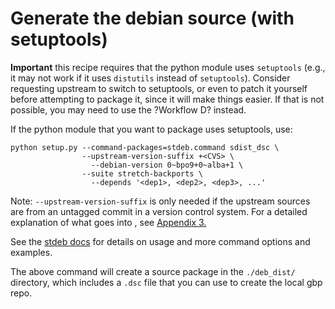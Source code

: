 # Generate the debian source (with setuptools)

**Important** this recipe requires that the python module uses `setuptools` 
(e.g., it may not work if it uses `distutils` instead of `setuptools`). 
Consider requesting upstream to switch to setuptools, or even to patch it 
yourself before attempting to package it, since it will make things easier. 
If that is not possible, you may need to use the ?Workflow D? instead.

If the python module that you want to package uses setuptools, use:


```
python setup.py --command-packages=stdeb.command sdist_dsc \
            	--upstream-version-suffix +<CVS> \
                  --debian-version 0~bpo9+0~alba+1 \
            	--suite stretch-backports \
                  --depends '<dep1>, <dep2>, <dep3>, ...'

```

Note: `--upstream-version-suffix` is only needed if the upstream sources are 
from an untagged commit in a version control system. For a detailed explanation 
of what goes into <CVS>, see [Appendix 3.](Appendix_3.md)

See the [stdeb docs](https://pypi.python.org/pypi/stdeb) for details on usage 
and more command options and examples.

The above command will create a source package in the `./deb_dist/` directory, 
which includes a `.dsc` file that you can use to create the local gbp repo.
